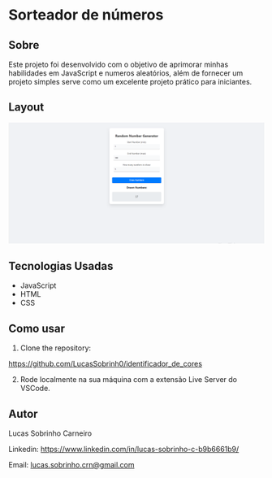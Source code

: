 # Sorteador de números

## Sobre

Este projeto foi desenvolvido com o objetivo de aprimorar minhas habilidades em JavaScript e numeros aleatórios, além de fornecer um projeto simples serve como um excelente projeto prático para iniciantes.

## Layout

![Layout](./img/layout.png)

## Tecnologias Usadas

- JavaScript
- HTML
- CSS

## Como usar

1. Clone the repository:

https://github.com/LucasSobrinh0/identificador_de_cores

2. Rode localmente na sua máquina com a extensão Live Server do VSCode.

## Autor

Lucas Sobrinho Carneiro

Linkedin: https://www.linkedin.com/in/lucas-sobrinho-c-b9b6661b9/

Email: lucas.sobrinho.crn@gmail.com
